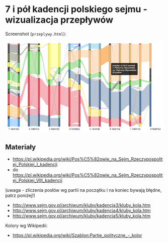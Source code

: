 # 7 i pół kadencji polskiego sejmu - wizualizacja przepływów

Screenshot (`przeplywy.html`):

![Przepływy członkowska w 7 i pół kadencjach polskiego sejmu](screenshot.png)


## Materiały

* https://pl.wikipedia.org/wiki/Pos%C5%82owie_na_Sejm_Rzeczypospolitej_Polskiej_I_kadencji
* do https://pl.wikipedia.org/wiki/Pos%C5%82owie_na_Sejm_Rzeczypospolitej_Polskiej_VIII_kadencji

(uwaga - zliczenia posłów wg partii na początku i na koniec bywają błędne, patrz poniżej!)

* http://www.sejm.gov.pl/archiwum/kluby/kadencja3/kluby_kola.htm
* http://www.sejm.gov.pl/archiwum/kluby/kadencja4/kluby_kola.htm
* http://www.sejm.gov.pl/archiwum/kluby/kadencja5/kluby_kola.htm

Kolory wg Wikipedii:

* https://pl.wikipedia.org/wiki/Szablon:Partie_polityczne_-_kolor
